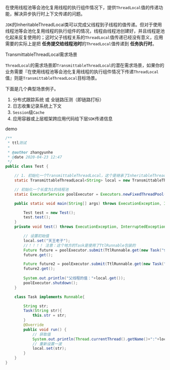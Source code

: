 在使用线程池等会池化复用线程的执行组件情况下，提供`ThreadLocal`值的传递功能，解决异步执行时上下文传递的问题。

`JDK`的InheritableThreadLocal类可以完成父线程到子线程的值传递。但对于使用线程池等会池化复用线程的执行组件的情况，线程由线程池创建好，并且线程是池化起来反复使用的；这时父子线程关系的`ThreadLocal`值传递已经没有意义，应用需要的实际上是把 **任务提交给线程池时**的`ThreadLocal`值传递到 **任务执行时**。

TransmittableThreadLocal需求场景

`ThreadLocal`的需求场景即`TransmittableThreadLocal`的潜在需求场景，如果你的业务需要『在使用线程池等会池化复用线程的执行组件情况下传递`ThreadLocal`值』则是`TransmittableThreadLocal`目标场景。

下面是几个典型场景例子。

1. 分布式跟踪系统 或 全链路压测（即链路打标）
2. 日志收集记录系统上下文
3. `Session`级`Cache`
4. 应用容器或上层框架跨应用代码给下层`SDK`传递信息



demo

```java
/**
 * ttl测试
 *
 * @author zhangyunhe
 * @date 2020-04-23 12:47
 */
public class Test {

    // 1. 初始化一个TransmittableThreadLocal，这个是继承了InheritableThreadLocal的
    static TransmittableThreadLocal<String> local = new TransmittableThreadLocal<>();

    // 初始化一个长度为1的线程池
    static ExecutorService poolExecutor = Executors.newFixedThreadPool(1);

    public static void main(String[] args) throws ExecutionException, InterruptedException {

        Test test = new Test();
        test.test();
    }
    private void test() throws ExecutionException, InterruptedException {

        // 设置初始值
        local.set("天王老子");
        //！！！！ 注意：这个地方的Task是使用了TtlRunnable包装的
        Future future = poolExecutor.submit(TtlRunnable.get(new Task("任务1")));
        future.get();

        Future future2 = poolExecutor.submit(TtlRunnable.get(new Task("任务2")));
        future2.get();
      
        System.out.println("父线程的值："+local.get());
        poolExecutor.shutdown();
    }

    class Task implements Runnable{

        String str;
        Task(String str){
            this.str = str;
        }
        @Override
        public void run() {
            // 获取值
            System.out.println(Thread.currentThread().getName()+":"+local.get());
            // 重新设置一波
            local.set(str);
        }
    }
}

```

